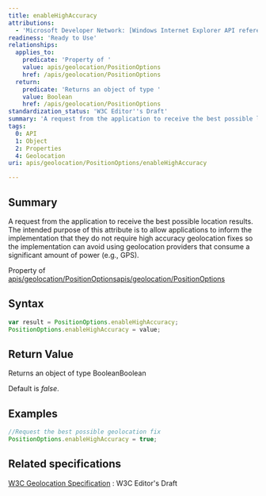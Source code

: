 ```yaml
---
title: enableHighAccuracy
attributions:
  - 'Microsoft Developer Network: [Windows Internet Explorer API reference Article](http://msdn.microsoft.com/en-us/library/ie/hh828809%28v=vs.85%29.aspx)'
readiness: 'Ready to Use'
relationships:
  applies_to:
    predicate: 'Property of '
    value: apis/geolocation/PositionOptions
    href: /apis/geolocation/PositionOptions
  return:
    predicate: 'Returns an object of type '
    value: Boolean
    href: /apis/geolocation/PositionOptions
standardization_status: 'W3C Editor''s Draft'
summary: 'A request from the application to receive the best possible location results. The intended purpose of this attribute is to allow applications to inform the implementation that they do not require high accuracy geolocation fixes so the implementation can avoid using geolocation providers that consume a significant amount of power (e.g., GPS).'
tags:
  0: API
  1: Object
  2: Properties
  4: Geolocation
uri: apis/geolocation/PositionOptions/enableHighAccuracy

---
```

## <span>Summary</span>

A request from the application to receive the best possible location results. The intended purpose of this attribute is to allow applications to inform the implementation that they do not require high accuracy geolocation fixes so the implementation can avoid using geolocation providers that consume a significant amount of power (e.g., GPS).

Property of [apis/geolocation/PositionOptions](/apis/geolocation/PositionOptions)[apis/geolocation/PositionOptions](/apis/geolocation/PositionOptions)

## <span>Syntax</span>

``` js
var result = PositionOptions.enableHighAccuracy;
PositionOptions.enableHighAccuracy = value;
```

## <span>Return Value</span>

Returns an object of type BooleanBoolean

Default is *false*.

## <span>Examples</span>

``` js
//Request the best possible geolocation fix
PositionOptions.enableHighAccuracy = true;
```

## <span>Related specifications</span>

[W3C Geolocation Specification](http://dev.w3.org/geo/api/spec-source.html)
:   W3C Editor's Draft
